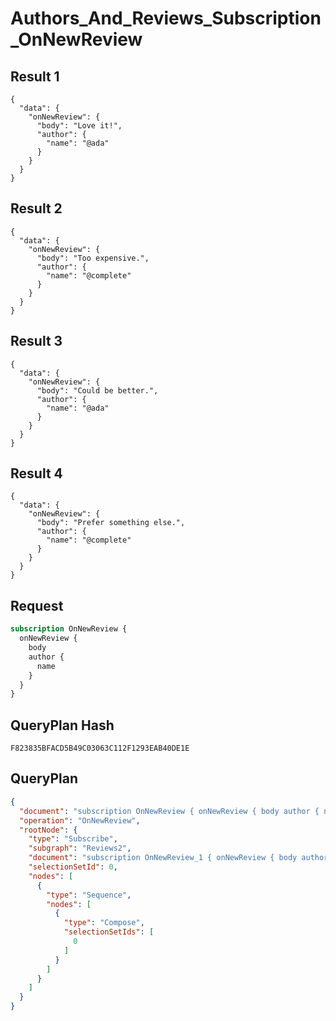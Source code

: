 # Authors_And_Reviews_Subscription_OnNewReview

## Result 1

```text
{
  "data": {
    "onNewReview": {
      "body": "Love it!",
      "author": {
        "name": "@ada"
      }
    }
  }
}
```

## Result 2

```text
{
  "data": {
    "onNewReview": {
      "body": "Too expensive.",
      "author": {
        "name": "@complete"
      }
    }
  }
}
```

## Result 3

```text
{
  "data": {
    "onNewReview": {
      "body": "Could be better.",
      "author": {
        "name": "@ada"
      }
    }
  }
}
```

## Result 4

```text
{
  "data": {
    "onNewReview": {
      "body": "Prefer something else.",
      "author": {
        "name": "@complete"
      }
    }
  }
}
```

## Request

```graphql
subscription OnNewReview {
  onNewReview {
    body
    author {
      name
    }
  }
}
```

## QueryPlan Hash

```text
F823835BFACD5B49C03063C112F1293EAB40DE1E
```

## QueryPlan

```json
{
  "document": "subscription OnNewReview { onNewReview { body author { name } } }",
  "operation": "OnNewReview",
  "rootNode": {
    "type": "Subscribe",
    "subgraph": "Reviews2",
    "document": "subscription OnNewReview_1 { onNewReview { body author { name } } }",
    "selectionSetId": 0,
    "nodes": [
      {
        "type": "Sequence",
        "nodes": [
          {
            "type": "Compose",
            "selectionSetIds": [
              0
            ]
          }
        ]
      }
    ]
  }
}
```

